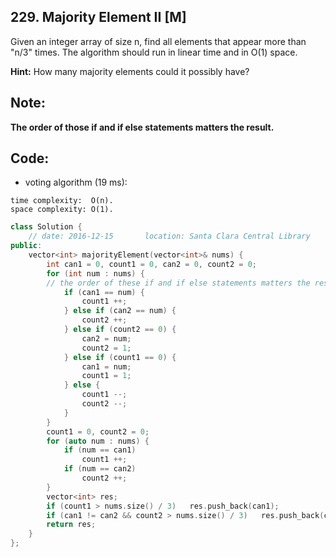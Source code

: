 ## 229. Majority Element II [M]
Given an integer array of size n, find all elements that appear more than "n/3" times. The algorithm should run in linear time and in O(1) space.

**Hint:** How many majority elements could it possibly have?

## Note:
**The order of those if and if else statements matters the result.**

## Code:
- voting algorithm (19 ms):
```
time complexity:  O(n).
space complexity: O(1).
```
```c++
class Solution {
    // date: 2016-12-15       location: Santa Clara Central Library
public:
    vector<int> majorityElement(vector<int>& nums) {
        int can1 = 0, count1 = 0, can2 = 0, count2 = 0;
        for (int num : nums) { 
        // the order of these if and if else statements matters the result;
            if (can1 == num) {
                count1 ++;
            } else if (can2 == num) {
                count2 ++;
            } else if (count2 == 0) {
                can2 = num;
                count2 = 1;
            } else if (count1 == 0) {
                can1 = num;
                count1 = 1;
            } else {
                count1 --;
                count2 --;
            }
        }
        count1 = 0, count2 = 0;
        for (auto num : nums) {
            if (num == can1)
                count1 ++;
            if (num == can2)
                count2 ++;
        }
        vector<int> res;
        if (count1 > nums.size() / 3)   res.push_back(can1);
        if (can1 != can2 && count2 > nums.size() / 3)   res.push_back(can2);
        return res;
    }
};
```
